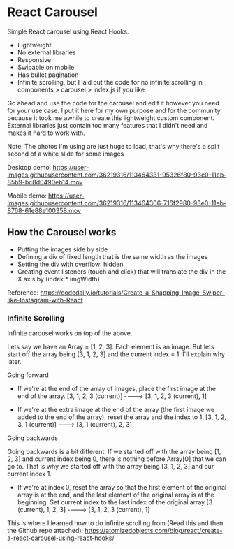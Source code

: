 # React Carousel

Simple React carousel using React Hooks. 

- Lightweight
- No external libraries
- Responsive
- Swipable on mobile
- Has bullet pagination
- Infinite scrolling, but I laid out the code for no infinite scrolling in components > carousel > index.js if you like

Go ahead and use the code for the carousel and edit it however you need for your use case. I put it here for my own purpose and for the community because it took me awhile to create this lightweight custom component. External libraries just contain too many features that I didn't need and makes it hard to work with.

Note: The photos I'm using are just huge to load, that's why there's a split second of a white slide for some images

Desktop demo: https://user-images.githubusercontent.com/36219316/113464331-95326f80-93e0-11eb-85b9-bc8d0490eb14.mov

Mobile demo: https://user-images.githubusercontent.com/36219316/113464306-716f2980-93e0-11eb-8768-61e88e100358.mov


## How the Carousel works
- Putting the images side by side
- Defining a div of fixed length that is the same width as the images
- Setting the div with overflow: hidden
- Creating event listeners (touch and click) that will translate the div in the X axis by (index * imgWidth)

Reference: https://codedaily.io/tutorials/Create-a-Snapping-Image-Swiper-like-Instagram-with-React

### Infinite Scrolling
Infinite carousel works on top of the above.

Lets say we have an Array = [1, 2, 3]. Each element is an image. But lets start off the array being [3, 1, 2, 3] and the current index = 1. I'll explain why later.

Going forward
- If we're at the end of the array of images, place the first image at the end of the array. 
[3, 1, 2, 3 (current)] ----> [3, 1, 2, 3 (current), 1]

- If we're at the extra image at the end of the array (the first image we added to the end of the array), reset the array and the index to 1.
 [3, 1, 2, 3, 1 (current)] ---> [3, 1 (current), 2, 3]

Going backwards

Going backwards is a bit different. If we started off with the array being [1, 2, 3] and current index being 0, there is nothing before Array[0] that we can go to. That is why we started off with the array being [3, 1, 2, 3] and our current index 1.

- If we're at index 0, reset the array so that the first element of the original array is at the end, and the last element of the original array is at the beginning. Set current index to the last index of the original array
[3 (current), 1, 2, 3] ----> [3, 1, 2, 3 (current), 1]

This is where I learned how to do infinite scrolling from (Read this and then the Github repo attached): https://atomizedobjects.com/blog/react/create-a-react-carousel-using-react-hooks/
